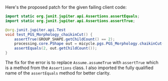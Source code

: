 Here's the proposed patch for the given failing client code:

```java
import static org.junit.jupiter.api.Assertions.assertEquals;
import static org.junit.jupiter.api.Assertions.assertTrue;

@org.junit.jupiter.api.Test
void test_PGS_Morphology_chaikinCut() {
    assertTrue(GROUP_SHAPE.getChildCount() == 2);
    processing.core.PShape out = micycle.pgs.PGS_Morphology.chaikinCut(GROUP_SHAPE, 0.5, 2);
    assertEquals(2, out.getChildCount());
}
```

The fix for the error is to replace `Assume.assumeTrue` with `assertTrue` which is a method from the `Assertions` class. I also imported the fully qualified name of the `assertEquals` method for better clarity.